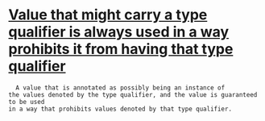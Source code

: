 # [Value that might carry a type qualifier is always used in a way prohibits it from having that type qualifier](https://spotbugs.readthedocs.io/en/latest/bugDescriptions.html#TQ_MAYBE_SOURCE_VALUE_REACHES_NEVER_SINK)

      A value that is annotated as possibly being an instance of
    the values denoted by the type qualifier, and the value is guaranteed to be used
    in a way that prohibits values denoted by that type qualifier.